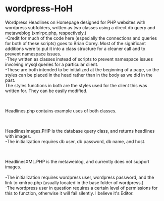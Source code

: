 wordpress-HoH
=============

Wordpress Headlines on Homepage designed for PHP websites with wordpress subfolders, written as two classes using a direct db query and metaweblog (xmlrpc.php, respectively.)
<br/>-Credit for much of the code here (especially the connections and queries for both of these scripts) goes to Brian Corey.  Most of the significant additions were to put it into a class structure for a cleaner call and to prevent namespace issues.
<br/>-They written as classes instead of scripts to prevent namespace issues involving mysql queries for a particular client.
<br/>-These are both intended to be initialized at the beginning of a page, so the styles can be placed in the head rather than in the body as we did in the past.
<br/>The styles functions in both are the styles used for the client this was written for.  They can be easily modified.

<br/><br/>Headlines.php contains example uses of both classes.

<br/><br/>HeadlinesImages.PHP is the database query class, and returns headlines with images.
<br/>-The initialization requires db user, db password, db name, and host.


<br/><br/>HeadlinesXML.PHP is the metaweblog, and currently does not support images.  
<br/>-The initialization requires wordpress user, wordpress password, and the link to xmlrpc.php (usually located in the base folder of wordpress.)
<br/>-The wordpress user in question requires a certain level of permissions for this to function, otherwise it will fail silently.  I believe it's Editor.

